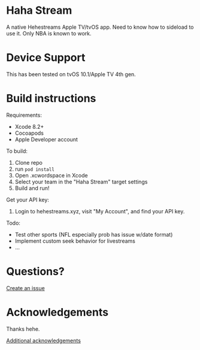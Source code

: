 # Haha Stream

A native Hehestreams Apple TV/tvOS app. Need to know how to sideload to use it. Only NBA is known to work.

# Device Support

This has been tested on tvOS 10.1/Apple TV 4th gen.

# Build instructions

Requirements:

- Xcode 8.2+
- Cocoapods
- Apple Developer account

To build:

1. Clone repo
2. run `pod install`
3. Open .xcwordspace in Xcode
4. Select your team in the "Haha Stream" target settings
5. Build and run!

Get your API key:

1. Login to hehestreams.xyz, visit "My Account", and find your API key.

Todo: 

- Test other sports (NFL especially prob has issue w/date format)
- Implement custom seek behavior for livestreams
- ...

# Questions?

[Create an issue](https://github.com/wftllc/hahastream/issues)

# Acknowledgements

Thanks hehe.

[Additional acknowledgements](blob/master/Pods/Target%20Support%20Files/Pods-Haha%20Stream/Pods-Haha%20Stream-acknowledgements.markdown)